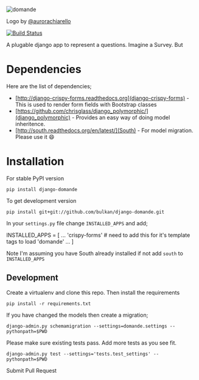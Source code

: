 ![domande](https://raw.github.com/bulkan/django-domande/master/logo.png)

Logo by [@aurorachiarello](http://github.com/aurorachiarello)

[![Build Status](https://travis-ci.org/bulkan/django-domande.png?branch=master)](https://travis-ci.org/bulkan/django-domande)



A plugable django app to represent a questions. Imagine a Survey. But


Dependencies
============

Here are the list of dependencies;

* [http://django-crispy-forms.readthedocs.org](django-crispy-forms) - This is used to render form fields with Bootstrap classes
* [https://github.com/chrisglass/django_polymorphic/](django_polymorphic) - Provides an easy way of doing model inheritence.
* [http://south.readthedocs.org/en/latest/](South) - For model migration. Please use it :smile:


Installation
===========

For stable PyPI version

    pip install django-domande


To get development version

    pip install git+git://github.com/bulkan/django-domande.git


In your ```settings.py``` file change ```INSTALLED_APPS``` and add;

   INSTALLED_APPS = [
    ...
    'crispy-forms'   # need to add this for it's template tags to load
    'domande'
    ...
   ]


Note I'm assuming you have South already installed if not add ```south``` to ```INSTALLED_APPS```



Development
-----------

Create a virtualenv and clone this repo. Then install the requirements

    pip install -r requirements.txt

If you have changed the models then create a migration;

    django-admin.py schemamigration --settings=domande.settings --pythonpath=$PWD

Please make sure existing tests pass. Add more tests as you see fit.

    django-admin.py test --settings='tests.test_settings' --pythonpath=$PWD

Submit Pull Request
